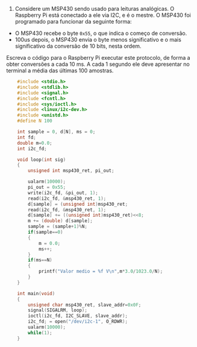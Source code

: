 1. Considere um MSP430 sendo usado para leituras analógicas. O Raspberry Pi está conectado a ele via I2C, e é o mestre. O MSP430 foi programado para funcionar da seguinte forma:

- O MSP430 recebe o byte `0x55`, o que indica o começo de conversão. 
- 100us depois, o MSP430 envia o byte menos significativo e o mais significativo da conversão de 10 bits, nesta ordem.

Escreva o código para o Raspberry Pi executar este protocolo, de forma a obter conversões a cada 10 ms. A cada 1 segundo ele deve apresentar no terminal a média das últimas 100 amostras.
```c
    #include <stdio.h>
    #include <stdlib.h>
    #include <signal.h>
    #include <fcntl.h>
    #include <sys/ioctl.h>
    #include <linux/i2c-dev.h>
    #include <unistd.h>
    #define N 100

    int sample = 0, d[N], ms = 0;
    int fd;
    double m=0.0;
    int i2c_fd;

    void loop(int sig)
    {
        unsigned int msp430_ret, pi_out;

        ualarm(10000);
        pi_out = 0x55;
        write(i2c_fd, &pi_out, 1);
        read(i2c_fd, &msp430_ret, 1);
        d[sample] = (unsigned int)msp430_ret;
        read(i2c_fd, &msp430_ret, 1);
        d[sample] += ((unsigned int)msp430_ret)<<8;
        m += (double) d[sample];
        sample = (sample+1)%N;
        if(sample==0)
        {
            m = 0.0;
            ms++;
        }
        if(ms==N)
        {
            printf("Valor medio = %f V\n",m*3.0/1023.0/N);
        }
    }

    int main(void)
    {
        unsigned char msp430_ret, slave_addr=0x0F;
        signal(SIGALRM, loop);
        ioctl(i2c_fd, I2C_SLAVE, slave_addr);
        i2c_fd; = open("/dev/i2c-1", O_RDWR);
        ualarm(10000);
        while(1);
    }
```

